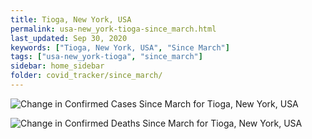 ```yaml
---
title: Tioga, New York, USA
permalink: usa-new_york-tioga-since_march.html
last_updated: Sep 30, 2020
keywords: ["Tioga, New York, USA", "Since March"]
tags: ["usa-new_york-tioga", "since_march"]
sidebar: home_sidebar
folder: covid_tracker/since_march/
---
```


![Change in Confirmed Cases Since March for Tioga, New York, USA](images/graphs/usa-new_york-tioga-delta_confirmed-since_march_graph.png)

![Change in Confirmed Deaths Since March for Tioga, New York, USA](images/graphs/usa-new_york-tioga-delta_deaths-since_march_graph.png)
